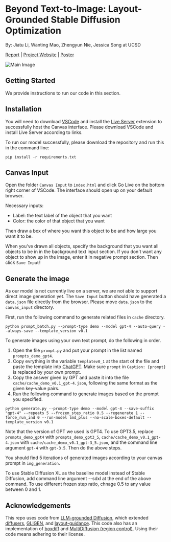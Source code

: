 # Beyond Text-to-Image: Layout-Grounded Stable Diffusion Optimization
By: Jiatu Li, Wanting Mao, Zhengyun Nie, Jessica Song at UCSD

[Report](https://arxiv.org/abs/2305.13655) | [Project Website](https://dsc180-b11-2.github.io/layout-grounded-optimization/) | [Poster](https://drive.google.com/file/d/1LxQnwsxSMfa9k9hL2L7ujU7k-nmTEof6/view) 


![Main Image](https://dsc180-b11-2.github.io/layout-grounded-optimization/static/images/gallery.png)

## Getting Started
We provide instructions to run our code in this section.

## Installation
You will need to download [VSCode](https://code.visualstudio.com/) and install the [Live Server](https://marketplace.visualstudio.com/items?itemName=ritwickdey.LiveServer) extension to successfully host the Canvas interface. Please download VSCode and install Live Server according to links. 

To run our model successfully, please download the repository and run this in the command line:
```
pip install -r requirements.txt
```
## Canvas Input
Open the folder `Canvas Input` to `index.html` and click Go Live on the bottom right corner of VSCode. The interface should open up on your default browser. 

Necessary inputs:
- Label: the text label of the object that you want
- Color: the color of that object that you want
  
Then draw a box of where you want this object to be and how large you want it to be.

When you've drawn all objects, specify the background that you want all objects to be in in the background text input section. 
If you don't want any object to show up in the image, enter it in negative prompt section. Then click `Save Input`!

## Generate the image
As our model is not currently live on a server, we are not able to support direct image generation yet. 
The `Save Input` button should have generated a `data.json` file directly from the browser. Please move `data.json` to the `canvas_input` directory.

First, run the following command to generate related files in ```cache``` directory.
```
python prompt_batch.py --prompt-type demo --model gpt-4 --auto-query --always-save --template_version v0.1
```
To generate images using your own text prompt, do the following in order.
1. Open the file ```prompt.py``` and put your prompt in the list named ```prompts_demo_gpt4```.
2. Copy evrything in the variable ```templatev0_1``` at the start of the file and paste the template into [ChatGPT](https://chat.openai.com/). Make sure ```prompt``` in ```Caption: {prompt}``` is replaced by your own prompt.
3. Copy the answer given by GPT and paste it into the file ```cache/cache_demo_v0.1_gpt-4.json```, following the same format as the given key-value pairs.
4. Run the following command to generate images based on the prompt you specified.

```
python generate.py --prompt-type demo --model gpt-4 --save-suffix "gpt-4" --repeats 5 --frozen_step_ratio 0.5 --regenerate 1 --force_run_ind 0 --run-model lmd_plus --no-scale-boxes-default --template_version v0.1
```
Note that the version of GPT we used is GPT4. To use GPT3.5, replace ```prompts_demo_gpt4``` with ```prompts_demo_gpt3_5```, ```cache/cache_demo_v0.1_gpt-4.json``` with ```cache/cache_demo_v0.1_gpt-3_5.json```, and the command line argument ```gpt-4``` with ```gpt-3.5```. Then do the above steps.

You should find 5 iterations of generated images according to your canvas prompt in `img_generation`.

To use Stable Diffusion XL as the baseline model instead of Stable Diffusion, add command line argument --sdxl at the end of the above command. To use different frozen step ratio, chnage 0.5 to any value between 0 and 1.

## Acknowledgements
This repo uses code from [LLM-grounded Diffusion](https://github.com/TonyLianLong/LLM-groundedDiffusion), which extended [diffusers](https://huggingface.co/docs/diffusers/index), [GLIGEN](https://github.com/gligen/GLIGEN), and [layout-guidance](https://github.com/silent-chen/layout-guidance). This code also has an implementation of [boxdiff](https://github.com/showlab/BoxDiff) and [MultiDiffusion (region control)](https://github.com/omerbt/MultiDiffusion/tree/master). Using their code means adhering to their license.
